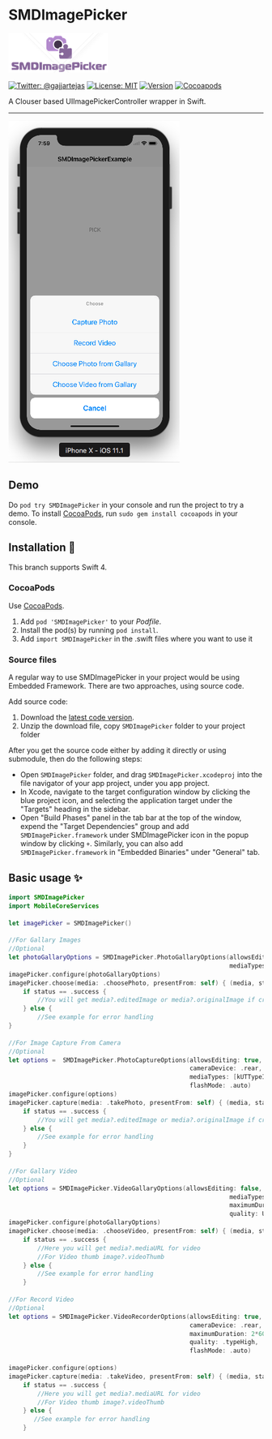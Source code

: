 # SMDImagePicker

![SMDImagePicker](Screenshots/logo.png)

[![Twitter: @gajjartejas](http://img.shields.io/badge/contact-%40gajjartejas-70a1fb.svg?style=flat)](https://twitter.com/gajjartejas)
[![License: MIT](http://img.shields.io/badge/license-MIT-70a1fb.svg?style=flat)](https://github.com/gajjartejas/SMDImagePicker/blob/master/README.md)
[![Version](http://img.shields.io/badge/version-0.1.0-green.svg?style=flat)](https://github.com/gajjartejas/SMDImagePicker)
[![Cocoapods](http://img.shields.io/badge/Cocoapods-available-green.svg?style=flat)](http://cocoadocs.org/docsets/SMDImagePicker/)

A Clouser based UIImagePickerController wrapper in Swift.
***

[![](Screenshots/1.png)](Screenshots/1.png)

## Demo

Do `pod try SMDImagePicker` in your console and run the project to try a demo.
To install [CocoaPods](http://www.cocoapods.org), run `sudo gem install cocoapods` in your console.

## Installation 📱

This branch supports Swift 4.

### CocoaPods

Use [CocoaPods](http://www.cocoapods.org).

1. Add `pod 'SMDImagePicker'` to your *Podfile*.
2. Install the pod(s) by running `pod install`.
3. Add `import SMDImagePicker` in the .swift files where you want to use it

### Source files

A regular way to use SMDImagePicker in your project would be using Embedded Framework. There are two approaches, using source code.

Add source code:

1. Download the [latest code version](https://github.com/gajjartejas/SMDImagePicker/archive/master.zip).
2. Unzip the download file, copy `SMDImagePicker` folder to your project folder

After you get the source code either by adding it directly or using submodule, then do the following steps:

- Open `SMDImagePicker` folder, and drag `SMDImagePicker.xcodeproj` into the file navigator of your app project, under you app project.
- In Xcode, navigate to the target configuration window by clicking the blue project icon, and selecting the application target under the "Targets" heading in the sidebar.
- Open "Build Phases" panel in the tab bar at the top of the window, expend the "Target Dependencies" group and add `SMDImagePicker.framework` under SMDImagePicker icon in the popup window by clicking `+`. Similarly, you can also add `SMDImagePicker.framework` in "Embedded Binaries" under "General" tab.

## Basic usage ✨

```swift
import SMDImagePicker
import MobileCoreServices

let imagePicker = SMDImagePicker()

//For Gallary Images
//Optional
let photoGallaryOptions = SMDImagePicker.PhotoGallaryOptions(allowsEditing: true,
                                                             mediaTypes: [kUTTypeImage as String])
imagePicker.configure(photoGallaryOptions)
imagePicker.choose(media: .choosePhoto, presentFrom: self) { (media, status) in
    if status == .success {
        //You will get media?.editedImage or media?.originalImage if cropping is disabled.
    } else {
        //See example for error handling
}

//For Image Capture From Camera 
//Optional
let options =  SMDImagePicker.PhotoCaptureOptions(allowsEditing: true,
                                                  cameraDevice: .rear,
                                                  mediaTypes: [kUTTypeImage as String],
                                                  flashMode: .auto)
imagePicker.configure(options)
imagePicker.capture(media: .takePhoto, presentFrom: self) { (media, status) in
    if status == .success {
        //You will get media?.editedImage or media?.originalImage if cropping is disabled.
    } else {
        //See example for error handling
    }
}

//For Gallary Video
//Optional
let options = SMDImagePicker.VideoGallaryOptions(allowsEditing: false,
                                                             mediaTypes: [kUTTypeMovie as String],
                                                             maximumDuration: 2*60, //Duration 2 Minutes
                                                             quality: UIImagePickerControllerQualityType.typeMedium)
imagePicker.configure(photoGallaryOptions)
imagePicker.choose(media: .chooseVideo, presentFrom: self) { (media, status) in
    if status == .success {
        //Here you will get media?.mediaURL for video
        //For Video thumb image?.videoThumb
    } else {
        //See example for error handling
    }

//For Record Video
//Optional
let options = SMDImagePicker.VideoRecorderOptions(allowsEditing: true,
                                                  cameraDevice: .rear,
                                                  maximumDuration: 2*60, //Duration 2 Minutes
                                                  quality: .typeHigh,
                                                  flashMode: .auto)

imagePicker.configure(options)
imagePicker.capture(media: .takeVideo, presentFrom: self) { (media, status) in
    if status == .success {
        //Here you will get media?.mediaURL for video
        //For Video thumb image?.videoThumb
    } else {
       //See example for error handling
    }
